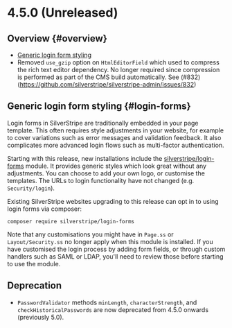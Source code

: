 # 4.5.0 (Unreleased)

## Overview {#overview}

 * [Generic login form styling](#login-forms)
 * Removed `use_gzip` option on `HtmlEditorField` which used to compress the rich text editor dependency. 
   No longer required since compression is performed as part of the CMS build automatically.
   See (#832)(https://github.com/silverstripe/silverstripe-admin/issues/832)

## Generic login form styling {#login-forms}

Login forms in SilverStripe are traditionally embedded in your page template.
This often requires style adjustments in your website, for example to cover variations
such as error messages and validation feedback. It also complicates
more advanced login flows such as multi-factor authentication.

Starting with this release, new installations include the
[silverstripe/login-forms](https://github.com/silverstripe/silverstripe-login-forms)
module. It provides generic styles which look great without any adjustments.
You can choose to add your own logo, or customise the templates.
The URLs to login functionality have not changed (e.g. `Security/login`).

Existing SilverStripe websites upgrading to this release can opt in to using
login forms via composer:

```
composer require silverstripe/login-forms
```

Note that any customisations you might have in `Page.ss` or `Layout/Security.ss`
no longer apply when this module is installed. If you have customised the login process
by adding form fields, or through custom handlers such as SAML or LDAP,
you'll need to review those before starting to use the module. 

## Deprecation

 * `PasswordValidator` methods `minLength`, `characterStrength`, and `checkHistoricalPasswords` are now deprecated from
  4.5.0 onwards (previously 5.0).
